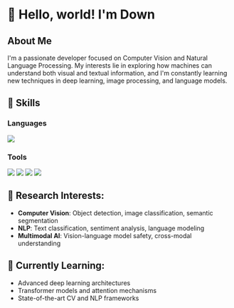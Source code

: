 
# 👋 Hello, world! I'm Down
## About Me
I'm a passionate developer focused on Computer Vision and Natural Language Processing. 
My interests lie in exploring how machines can understand both visual and textual information, 
and I'm constantly learning new techniques in deep learning, image processing, and language models.

## 👻 **Skills**
### Languages
<img src="https://img.shields.io/badge/Python-3776AB?style=flat-square&logo=Python&logoColor=white"/>

### Tools
<img src="https://img.shields.io/badge/git-F05032?style=flat-square&logo=git&logoColor=white"/> <img src="https://img.shields.io/badge/github-181717?style=flat-square&logo=github&logoColor=white"/> <img src="https://img.shields.io/badge/pytorch-EE4C2C?style=flat-square&logo=pytorch&logoColor=white"/> <img src="https://img.shields.io/badge/tensorflow-FF6F00?style=flat-square&logo=tensorflow&logoColor=white"/>


## 🔬 **Research Interests:**
- **Computer Vision**: Object detection, image classification, semantic segmentation
- **NLP**: Text classification, sentiment analysis, language modeling
- **Multimodal AI**: Vision-language model safety, cross-modal understanding

## 📖 **Currently Learning:**
- Advanced deep learning architectures
- Transformer models and attention mechanisms
- State-of-the-art CV and NLP frameworks
